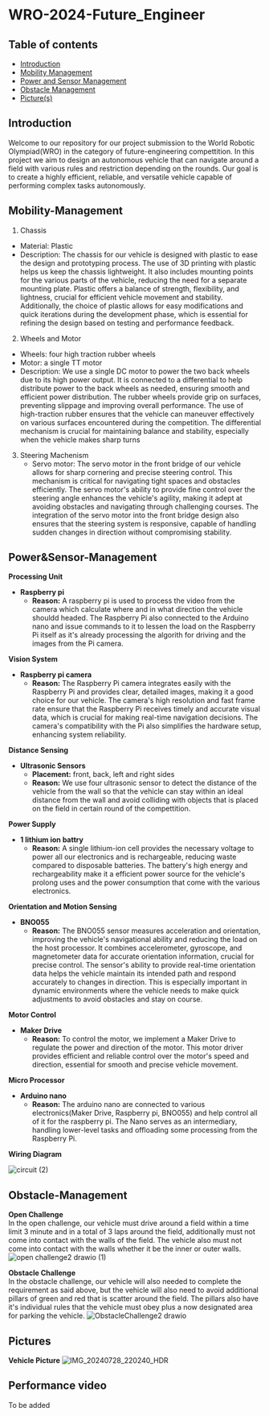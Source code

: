 # WRO-2024-Future_Engineer
## Table of contents

- [Introduction](#Introduction)
- [Mobility Management](#Mobility-Management)
- [Power and Sensor Management](#Power&Sensor-Management)
- [Obstacle Management](#Obstacle-Management)
- [Picture(s)](#Pictures)

## Introduction

Welcome to our repository for our project submission to the World Robotic Olympiad(WRO)
in the category of future-engineering compettition. In this project we aim to design an
autonomous vehicle that can navigate around a field with various rules and restriction
depending on the rounds. Our goal is to create a highly efficient, reliable, and versatile 
vehicle capable of performing complex tasks autonomously.

## Mobility-Management

1. Chassis
  - Material: Plastic
  - Description: The chassis for our vehicle is designed with plastic to ease the design
    and prototyping process. The use of 3D printing with plastic helps us keep the chassis
    lightweight. It also includes mounting points for the various parts of the vehicle, reducing
    the need for a separate mounting plate. Plastic offers a balance of strength, flexibility,
    and lightness, crucial for efficient vehicle movement and stability. Additionally, the
    choice of plastic allows for easy modifications and quick iterations during the development
    phase, which is essential for refining the design based on testing and performance feedback.
    
2. Wheels and Motor
  - Wheels: four high traction rubber wheels
  - Motor: a single TT motor
  - Description: We use a single DC motor to power the two back wheels due to its high power
    output. It is connected to a differential to help distribute power to the back wheels as
    needed, ensuring smooth and efficient power distribution. The rubber wheels provide grip
    on surfaces, preventing slippage and improving overall performance. The use of high-traction
    rubber ensures that the vehicle can maneuver effectively on various surfaces encountered
    during the competition. The differential mechanism is crucial for maintaining balance and
    stability, especially when the vehicle makes sharp turns

3. Steering Machenism
   - Servo motor: The servo motor in the front bridge of our vehicle allows for sharp cornering
     and precise steering control. This mechanism is critical for navigating tight spaces and
     obstacles efficiently. The servo motor's ability to provide fine control over the steering
     angle enhances the vehicle's agility, making it adept at avoiding obstacles and navigating
     through challenging courses. The integration of the servo motor into the front bridge design
     also ensures that the steering system is responsive, capable of handling sudden
     changes in direction without compromising stability.
     
## Power&Sensor-Management
**Processing Unit**
- **Raspberry pi**
  - **Reason:** A raspberry pi is used to process the video from the camera which calculate
    where and in what direction the vehicle shouldd headed. The Raspberry Pi also connected
    to the Arduino nano and issue commands to it to lessen the load on the Raspberry Pi itself
    as it's already processing the algorith for driving and the images from the Pi camera.

**Vision System**
- **Raspberry pi camera**
  - **Reason:**  The Raspberry Pi camera integrates easily with the Raspberry Pi and provides
    clear, detailed images, making it a good choice for our vehicle. The camera's high resolution
    and fast frame rate ensure that the Raspberry Pi receives timely and accurate visual data,
    which is crucial for making real-time navigation decisions. The camera's compatibility with
    the Pi also simplifies the hardware setup, enhancing system reliability.
    
**Distance Sensing**
- **Ultrasonic Sensors**
  - **Placement:** front, back, left and right sides
  - **Reason:** We use four ultrasonic sensor to detect the distance of the vehicle from
    the wall so that the vehicle can stay within an ideal distance from the wall and
    avoid colliding with objects that is placed on the field in certain round of
    the compettition.

**Power Supply**
- **1 lithium ion battry**
  - **Reason:** A single lithium-ion cell provides the necessary voltage to power all
    our electronics and is rechargeable, reducing waste compared to disposable batteries.
    The battery's high energy and rechargeability make it a efficient power source for
    the vehicle's prolong uses and the power consumption that come with the various
    electronics.

**Orientation and Motion Sensing**
- **BNO055**
  - **Reason:** The BNO055 sensor measures acceleration and orientation, improving
    the vehicle's navigational ability and reducing the load on the host processor.
    It combines accelerometer, gyroscope, and magnetometer data for accurate orientation
    information, crucial for precise control. The sensor's ability to provide real-time
    orientation data helps the vehicle maintain its intended path and respond accurately
    to changes in direction. This is especially important in dynamic environments where
    the vehicle needs to make quick adjustments to avoid obstacles and stay on course.

**Motor Control**
- **Maker Drive**
  - **Reason:** To control the motor, we implement a Maker Drive to regulate the power
    and direction of the motor. This motor driver provides efficient and reliable
    control over the motor's speed and direction, essential for smooth and precise
    vehicle movement.

**Micro Processor**
- **Arduino nano**
  - **Reason:** The arduino nano are connected to various electronics(Maker Drive, Raspberry pi,
    BNO055) and help control all of it for the raspberry pi. The Nano serves as an intermediary,
    handling lower-level tasks and offloading some processing from the Raspberry Pi.



**Wiring Diagram**

![circuit (2)](https://github.com/user-attachments/assets/ee321578-954b-4a7f-b899-d265ed52cab6)

## Obstacle-Management  
**Open Challenge**  
In the open challenge, our vehicle must drive around a field within a time limit 3 minute and
in a total of 3 laps around the field, additionally must not come into contact with the walls 
of the field. The vehicle also must not come into contact with the walls whether it be the 
inner or outer walls.
![open challenge2 drawio (1)](https://github.com/user-attachments/assets/29609437-159f-4914-81d7-570c17d80eff)

**Obstacle Challenge**  
In the obstacle challenge, our vehicle will also needed to complete the requirement as said above,
but the vehicle will also need to avoid additional pillars of green and red that is scatter around
the field. The pillars also have it's individual rules that the vehicle must obey plus a now designated
area for parking the vehicle.
![ObstacleChallenge2 drawio](https://github.com/user-attachments/assets/226d0d06-ef2b-4151-918d-a48813322abe)

## Pictures

**Vehicle Picture**
![IMG_20240728_220240_HDR](https://github.com/user-attachments/assets/e0066bca-ebf5-45b9-8d32-52aec4c62f70)


## Performance video
To be added
